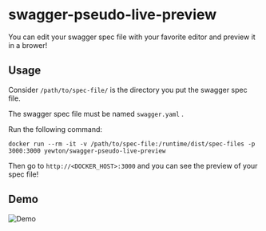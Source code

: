 swagger-pseudo-live-preview
===========================

You can edit your swagger spec file with your favorite editor and preview it in a brower!

Usage
-----

Consider `/path/to/spec-file/` is the directory you put the swagger spec file.

The swagger spec file must be named `swagger.yaml` .

Run the following command:

```
docker run --rm -it -v /path/to/spec-file:/runtime/dist/spec-files -p 3000:3000 yewton/swagger-pseudo-live-preview
```

Then go to `http://<DOCKER_HOST>:3000` and you can see the preview of your spec file!

Demo
----
![Demo](http://i.imgur.com/L5a8N07.gif)
